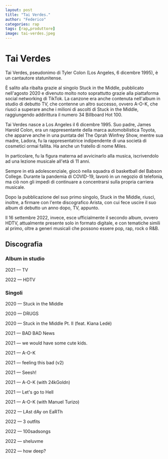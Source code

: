 ```yaml
---
layout: post
title: "Tai Verdes."
author: "Federico"
categories: rap
tags: [rap,produttore]
image: tai-verdes.jpeg
---
```


# Tai Verdes

Tai Verdes, pseudonimo di Tyler Colon (Los Angeles, 6 dicembre 1995), è un cantautore statunitense.

È salito alla ribalta grazie al singolo Stuck in the Middle, pubblicato nell'agosto 2020 e divenuto molto noto soprattutto grazie alla piattaforma social networking di TikTok. La canzone era anche contenuta nell'album in studio di debutto TV, che contenne un altro successo, ovvero A-O-K, che riuscì a superare anche i milioni di ascolti di Stuck in the Middle, raggiungendo addirittura il numero 34 Billboard Hot 100.

Tai Verdes nasce a Los Angeles il 6 dicembre 1995. Suo padre, James Harold Colon, era un rappresentante della marca automobilistica Toyota, che apparve anche in una puntata del The Oprah Winfrey Show, mentre sua madre, Ladora, fu la rappresentatrice indipendente di una società di cosmetici ormai fallita. Ha anche un fratello di nome Miles.

In particolare, fu la figura materna ad avvicinarlo alla musica, iscrivendolo ad una lezione musicale all'età di 11 anni.

Sempre in età adolescenziale, giocò nella squadra di basketball del Babson College. Durante la pandemia di COVID-19, lavorò in un negozio di telefonia, ma ciò non gli impedì di continuare a concentrarsi sulla propria carriera musicale.

Dopo la pubblicazione del suo primo singolo, Stuck in the Middle, riuscì, inoltre, a firmare con l'ente discografico Arista, con cui fece uscire il suo album di debutto un anno dopo, TV, appunto.

Il 16 settembre 2022, invece, esce ufficialmente il secondo album, ovvero HDTV, attualmente presente solo in formato digitale, e con tematiche simili al primo, oltre a generi musicali che possono essere pop, rap, rock o R&B. 

## Discografia

### Album in studio

2021 — TV

2022 — HDTV

### Singoli

2020 — Stuck in the Middle

2020 — DRUGS

2020 — Stuck in the Middle Pt. II (feat. Kiana Ledé)

2021 — BAD BAD News

2021 — we would have some cute kids.

2021 — A-O-K

2021 — feeling this bad (v2)

2021 — Seesh!

2021 — A-O-K (with 24kGoldn)

2021 — Let's go to Hell

2021 — A-O-K (with Manuel Turizo)

2022 — LAst dAy on EaRTh

2022 — 3 outfits

2022 — 100sadsongs

2022 — sheluvme

2022 — how deep? 

